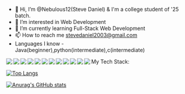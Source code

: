 - 👋 Hi, I’m @Nebulous12(Steve Daniel) & I'm a college student of '25 batch.
- 👀 I’m interested in Web Development
- 🌱 I’m currently learning Full-Stack Web Development
- 📫 How to reach me stevedaniel2003@gmail.com
- Languages I know - Java(beginner),python(intermediate),c(intermediate)

<!---
Nebulous12/Nebulous12 is a ✨ special ✨ repository because its `README.md` (this file) appears on your GitHub profile.
You can click the Preview link to take a look at your changes.
--->
My Tech Stack:
<img  align = "left" src = "https://img.shields.io/badge/Firebase-039BE5?style=for-the-badge&logo=Firebase&logoColor=white" />
<img  align = "left" src = "https://img.shields.io/badge/Firebase-039BE5?style=for-the-badge&logo=Firebase&logoColor=white" />
<img  align = "left" src = "https://img.shields.io/badge/Firebase-039BE5?style=for-the-badge&logo=Firebase&logoColor=white" />
<img  align = "left" src = "https://img.shields.io/badge/Firebase-039BE5?style=for-the-badge&logo=Firebase&logoColor=white" />
<img  align = "left" src = "https://img.shields.io/badge/Firebase-039BE5?style=for-the-badge&logo=Firebase&logoColor=white" />
<img  align = "left" src = "https://img.shields.io/badge/Firebase-039BE5?style=for-the-badge&logo=Firebase&logoColor=white" />
<img  align = "left" src = "https://img.shields.io/badge/Firebase-039BE5?style=for-the-badge&logo=Firebase&logoColor=white" />
<img  align = "left" src = "https://img.shields.io/badge/Firebase-039BE5?style=for-the-badge&logo=Firebase&logoColor=white" />
<img  align = "left" src = "https://img.shields.io/badge/Firebase-039BE5?style=for-the-badge&logo=Firebase&logoColor=white" />
<img  align = "left" src = "https://img.shields.io/badge/Firebase-039BE5?style=for-the-badge&logo=Firebase&logoColor=white" />
<img  align = "left" src = "https://img.shields.io/badge/Firebase-039BE5?style=for-the-badge&logo=Firebase&logoColor=white" />
<img  align = "left" src = "https://img.shields.io/badge/Firebase-039BE5?style=for-the-badge&logo=Firebase&logoColor=white" />


[![Top Langs](https://github-readme-stats.vercel.app/api/top-langs/?username=Nebulous12)](https://github.com/anuraghazra/github-readme-stats)

[![Anurag's GitHub stats](https://github-readme-stats.vercel.app/api?username=Nebulous12)](https://github.com/anuraghazra/github-readme-stats)
